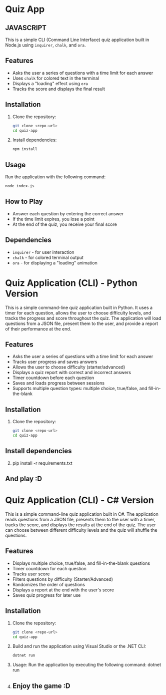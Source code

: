 # Quiz App

## JAVASCRIPT

This is a simple CLI (Command Line Interface) quiz application built in Node.js using `inquirer`, `chalk`, and `ora`.

## Features

- Asks the user a series of questions with a time limit for each answer
- Uses `chalk` for colored text in the terminal
- Displays a "loading" effect using `ora`
- Tracks the score and displays the final result

## Installation

1. Clone the repository:

   ```sh
   git clone <repo-url>
   cd quiz-app
   ```

2. Install dependencies:
   ```sh
   npm install
   ```

## Usage

Run the application with the following command:

```sh
node index.js
```

## How to Play

- Answer each question by entering the correct answer
- If the time limit expires, you lose a point
- At the end of the quiz, you receive your final score

## Dependencies

- `inquirer` - for user interaction
- `chalk` - for colored terminal output
- `ora` - for displaying a "loading" animation

# Quiz Application (CLI) - Python Version

This is a simple command-line quiz application built in Python. It uses a timer for each question, allows the user to choose difficulty levels, and tracks the progress and score throughout the quiz. The application will load questions from a JSON file, present them to the user, and provide a report of their performance at the end.

## Features

- Asks the user a series of questions with a time limit for each answer
- Tracks user progress and saves answers
- Allows the user to choose difficulty (starter/advanced)
- Displays a quiz report with correct and incorrect answers
- Timer countdown before each question
- Saves and loads progress between sessions
- Supports multiple question types: multiple choice, true/false, and fill-in-the-blank

## Installation

1. Clone the repository:
   ```sh
   git clone <repo-url>
   cd quiz-app
   ```

## Install dependencies

2. pip install -r requirements.txt

## And play :D

# Quiz Application (CLI) - C# Version

This is a simple command-line quiz application built in C#. The application reads questions from a JSON file, presents them to the user with a timer, tracks the score, and displays the results at the end of the quiz. The user can choose between different difficulty levels and the quiz will shuffle the questions.

## Features

- Displays multiple choice, true/false, and fill-in-the-blank questions
- Timer countdown for each question
- Tracks user score
- Filters questions by difficulty (Starter/Advanced)
- Randomizes the order of questions
- Displays a report at the end with the user's score
- Saves quiz progress for later use

## Installation

1. Clone the repository:

   ```sh
   git clone <repo-url>
   cd quiz-app
   ```

2. Build and run the application using Visual Studio or the .NET CLI:

   ```dotnet build
   dotnet run
   ```

3. Usage:
   Run the application by executing the following command: dotnet run

4. ## Enjoy the game :D
